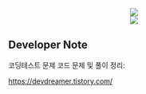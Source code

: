 <div align=center>
	<img src="https://capsule-render.vercel.app/api?type=waving&color=auto&height=200&section=header&text=Java%20CordingTest%20Practice!&fontSize=60" />	
</div>
<div align=center>
	<a href="https://hits.seeyoufarm.com"><img src="https://hits.seeyoufarm.com/api/count/incr/badge.svg?url=https%3A%2F%2Fgithub.com%2FJUNG830%2FFINAL_ISOUR_Gradle&count_bg=%2379C83D&title_bg=%23FFBD00&icon=&icon_color=%23E7E7E7&title=hits&edge_flat=false"/></a>
</div>


  


## Developer Note


코딩테스트 문제 코드 문제 및 풀이 정리:

https://devdreamer.tistory.com/

## 

